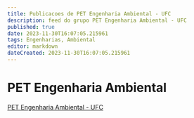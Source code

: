 ```yaml
---
title: Publicacoes de PET Engenharia Ambiental - UFC
description: feed do grupo PET Engenharia Ambiental - UFC
published: true
date: 2023-11-30T16:07:05.215961
tags: Engenharias, Ambiental
editor: markdown
dateCreated: 2023-11-30T16:07:05.215961
---
```


# PET Engenharia Ambiental
[PET Engenharia Ambiental - UFC](/grupo/281PETEngenhariaAmbientalUFC.md)